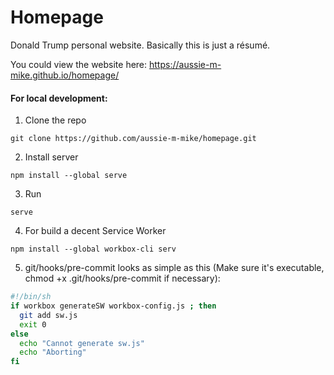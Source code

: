 # Homepage
Donald Trump personal website. Basically this is just a résumé.

You could view the website here: https://aussie-m-mike.github.io/homepage/


#### For local development:
1. Clone the repo 

```git clone https://github.com/aussie-m-mike/homepage.git```

2. Install server

```npm install --global serve```

3. Run 

```serve```

4.  For build a decent Service Worker

```npm install --global workbox-cli serv```

5. git/hooks/pre-commit looks as simple as this (Make sure it's executable, chmod +x .git/hooks/pre-commit if necessary):

``` bash
#!/bin/sh
if workbox generateSW workbox-config.js ; then
  git add sw.js
  exit 0
else
  echo "Cannot generate sw.js"
  echo "Aborting"
fi
```
